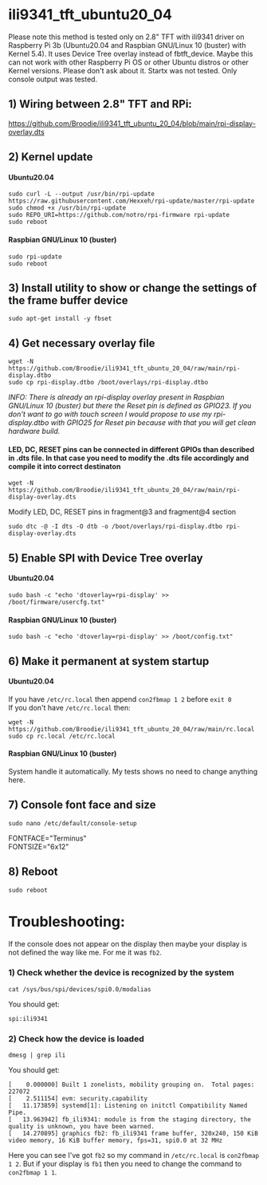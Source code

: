 # ili9341_tft_ubuntu20_04

Please note this method is tested only on 2.8" TFT with ili9341 driver on Raspberry Pi 3b (Ubuntu20.04 and Raspbian GNU/Linux 10 (buster) with Kernel 5.4). It uses Device Tree overlay instead of fbtft_device.
Maybe this can not work with other Raspberry Pi OS or other Ubuntu distros or other Kernel versions. Please don't ask about it.
Startx was not tested. Only console output was tested.

## 1) Wiring between 2.8" TFT and RPi:
https://github.com/Broodie/ili9341_tft_ubuntu_20_04/blob/main/rpi-display-overlay.dts

## 2) Kernel update
#### Ubuntu20.04
```
sudo curl -L --output /usr/bin/rpi-update https://raw.githubusercontent.com/Hexxeh/rpi-update/master/rpi-update
sudo chmod +x /usr/bin/rpi-update
sudo REPO_URI=https://github.com/notro/rpi-firmware rpi-update
sudo reboot
```
#### Raspbian GNU/Linux 10 (buster)
```
sudo rpi-update
sudo reboot
```

## 3) Install utility to show or change the settings of the frame buffer device
```
sudo apt-get install -y fbset
```

## 4) Get necessary overlay file
```
wget -N https://github.com/Broodie/ili9341_tft_ubuntu_20_04/raw/main/rpi-display.dtbo
sudo cp rpi-display.dtbo /boot/overlays/rpi-display.dtbo
```
*INFO: There is already an rpi-display overlay present in Raspbian GNU/Linux 10 (buster) but there the Reset pin is defined as GPIO23. If you don't want to go with touch screen I would propose to use my rpi-display.dtbo with GPIO25 for Reset pin because with that you will get clean hardware build.*

#### LED, DC, RESET pins can be connected in different GPIOs than described in .dts file. In that case you need to modify the .dts file accordingly and compile it into correct destinaton
```
wget -N https://github.com/Broodie/ili9341_tft_ubuntu_20_04/raw/main/rpi-display-overlay.dts
```
Modify LED, DC, RESET pins in fragment@3 and fragment@4 section
```
sudo dtc -@ -I dts -O dtb -o /boot/overlays/rpi-display.dtbo rpi-display-overlay.dts
```

## 5) Enable SPI with Device Tree overlay
#### Ubuntu20.04
```
sudo bash -c "echo 'dtoverlay=rpi-display' >> /boot/firmware/usercfg.txt"
```
#### Raspbian GNU/Linux 10 (buster)
```
sudo bash -c "echo 'dtoverlay=rpi-display' >> /boot/config.txt"
```

## 6) Make it permanent at system startup
#### Ubuntu20.04
If you have `/etc/rc.local` then append `con2fbmap 1 2` before `exit 0`<br>
If you don't have `/etc/rc.local` then:
```
wget -N https://github.com/Broodie/ili9341_tft_ubuntu_20_04/raw/main/rc.local
sudo cp rc.local /etc/rc.local
```
#### Raspbian GNU/Linux 10 (buster)
System handle it automatically. My tests shows no need to change anything here.

## 7) Console font face and size
```
sudo nano /etc/default/console-setup
```
FONTFACE="Terminus"<br>
FONTSIZE="6x12"

## 8) Reboot
```
sudo reboot
```

# Troubleshooting:
If the console does not appear on the display then maybe your display is not defined the way like me. For me it was `fb2`.
### 1) Check whether the device is recognized by the system
```
cat /sys/bus/spi/devices/spi0.0/modalias
```
You should get:
```
spi:ili9341
```
### 2) Check how the device is loaded
```
dmesg | grep ili
```
You should get:
```
[    0.000000] Built 1 zonelists, mobility grouping on.  Total pages: 227072
[    2.511154] evm: security.capability
[   11.173859] systemd[1]: Listening on initctl Compatibility Named Pipe.
[   13.963942] fb_ili9341: module is from the staging directory, the quality is unknown, you have been warned.
[   14.270895] graphics fb2: fb_ili9341 frame buffer, 320x240, 150 KiB video memory, 16 KiB buffer memory, fps=31, spi0.0 at 32 MHz
```
Here you can see I've got `fb2` so my command in `/etc/rc.local` is `con2fbmap 1 2`. But if your display is `fb1` then you need to change the command to `con2fbmap 1 1`.
